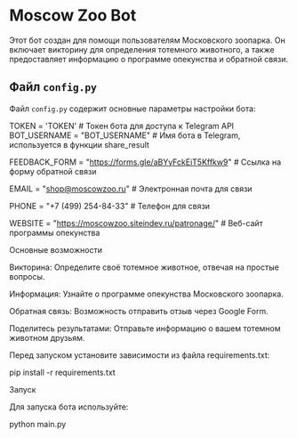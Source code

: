 # Moscow Zoo Bot

Этот бот создан для помощи пользователям Московского зоопарка. Он включает викторину для определения тотемного животного, а также предоставляет информацию о программе опекунства и обратной связи.

## Файл `config.py`

Файл `config.py` содержит основные параметры настройки бота:

TOKEN = 'TOKEN'  # Токен бота для доступа к Telegram API
BOT_USERNAME = "BOT_USERNAME"  # Имя бота в Telegram, используется в функции share_result

FEEDBACK_FORM = "https://forms.gle/aBYyFckEiT5Kffkw9" # Ссылка на форму обратной связи

EMAIL = "shop@moscowzoo.ru"  # Электронная почта для связи

PHONE = "+7 (499) 254-84-33"  # Телефон для связи

WEBSITE = "https://moscowzoo.siteindev.ru/patronage/"  # Веб-сайт программы опекунства

Основные возможности

Викторина: Определите своё тотемное животное, отвечая на простые вопросы.

Информация: Узнайте о программе опекунства Московского зоопарка.

Обратная связь: Возможность отправить отзыв через Google Form.

Поделитесь результатами: Отправьте информацию о вашем тотемном животном друзьям.

Перед запуском установите зависимости из файла requirements.txt:

pip install -r requirements.txt

Запуск

Для запуска бота используйте:

python main.py
